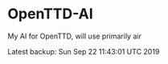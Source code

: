# OpenTTD-AI
My AI for OpenTTD, will use primarily air

Latest backup: Sun Sep 22 11:43:01 UTC 2019
